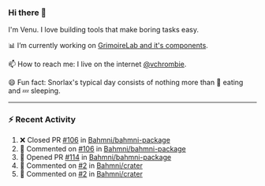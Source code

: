 ### Hi there 👋

I'm Venu. I love building tools that make boring tasks easy.

📊 I’m currently working on [GrimoireLab and it's components](https://chaoss.github.io/grimoirelab).

📫 How to reach me: I live on the internet [@vchrombie](https://www.google.co.in/search?q=vchrombie).

😄 Fun fact: Snorlax's typical day consists of nothing more than :doughnut: eating and :zzz: sleeping.

---

### :zap: Recent Activity

<!--RECENT_ACTIVITY:start-->
1. ❌ Closed PR [#106](https://github.com/Bahmni/bahmni-package/pull/106) in [Bahmni/bahmni-package](https://github.com/Bahmni/bahmni-package)
2. 💬 Commented on [#106](https://github.com/Bahmni/bahmni-package/pull/106#issuecomment-1168519627) in [Bahmni/bahmni-package](https://github.com/Bahmni/bahmni-package)
3. 💪 Opened PR [#114](https://github.com/Bahmni/bahmni-package/pull/114) in [Bahmni/bahmni-package](https://github.com/Bahmni/bahmni-package)
4. 💬 Commented on [#2](https://github.com/Bahmni/crater/pull/2#discussion_r908116426) in [Bahmni/crater](https://github.com/Bahmni/crater)
5. 💬 Commented on [#2](https://github.com/Bahmni/crater/pull/2#discussion_r908114571) in [Bahmni/crater](https://github.com/Bahmni/crater)
<!--RECENT_ACTIVITY:end-->

<!--
**vchrombie/vchrombie** is a ✨ _special_ ✨ repository because its `README.md` (this file) appears on your GitHub profile.

Here are some ideas to get you started:

- 🔭 I’m currently working on ...
- 🌱 I’m currently learning ...
- 👯 I’m looking to collaborate on ...
- 🤔 I’m looking for help with ...
- 💬 Ask me about ...
- 📫 How to reach me: ...
- 😄 Pronouns: ...
- ⚡ Fun fact: ...
-->

